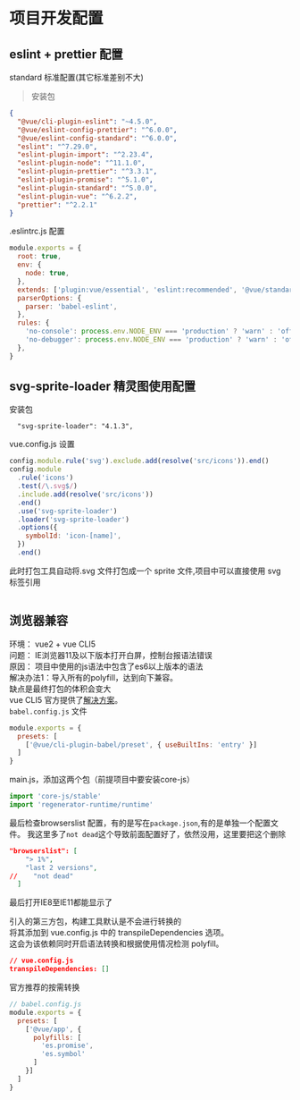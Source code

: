 # 项目开发配置

## eslint + prettier 配置

standard 标准配置(其它标准差别不大)

> 安装包

```json
{
  "@vue/cli-plugin-eslint": "~4.5.0",
  "@vue/eslint-config-prettier": "^6.0.0",
  "@vue/eslint-config-standard": "^6.0.0",
  "eslint": "^7.29.0",
  "eslint-plugin-import": "^2.23.4",
  "eslint-plugin-node": "^11.1.0",
  "eslint-plugin-prettier": "^3.3.1",
  "eslint-plugin-promise": "^5.1.0",
  "eslint-plugin-standard": "^5.0.0",
  "eslint-plugin-vue": "^6.2.2",
  "prettier": "^2.2.1"
}
```

.eslintrc.js 配置

```js
module.exports = {
  root: true,
  env: {
    node: true,
  },
  extends: ['plugin:vue/essential', 'eslint:recommended', '@vue/standard', '@vue/prettier'],
  parserOptions: {
    parser: 'babel-eslint',
  },
  rules: {
    'no-console': process.env.NODE_ENV === 'production' ? 'warn' : 'off',
    'no-debugger': process.env.NODE_ENV === 'production' ? 'warn' : 'off',
  },
}
```

## svg-sprite-loader 精灵图使用配置

安装包

```
  "svg-sprite-loader": "4.1.3",
```

vue.config.js 设置

```js
config.module.rule('svg').exclude.add(resolve('src/icons')).end()
config.module
  .rule('icons')
  .test(/\.svg$/)
  .include.add(resolve('src/icons'))
  .end()
  .use('svg-sprite-loader')
  .loader('svg-sprite-loader')
  .options({
    symbolId: 'icon-[name]',
  })
  .end()
```

此时打包工具自动将.svg 文件打包成一个 sprite 文件,项目中可以直接使用 svg 标签引用

```json

```

## 浏览器兼容

环境： vue2 + vue CLI5  
问题： IE浏览器11及以下版本打开白屏，控制台报语法错误  
原因： 项目中使用的js语法中包含了es6以上版本的语法  
解决办法1：导入所有的polyfill，达到向下兼容。  
缺点是最终打包的体积会变大  
vue CLI5 官方提供了[解决方案](https://cli.vuejs.org/zh/guide/browser-compatibility.html#usebuiltins-usage)。  
 `babel.config.js` 文件
``` js
module.exports = {
  presets: [
    ['@vue/cli-plugin-babel/preset', { useBuiltIns: 'entry' }]
  ]
}
```
main.js，添加这两个包（前提项目中要安装core-js）
```js
import 'core-js/stable'
import 'regenerator-runtime/runtime'
```
最后检查browserslist 配置，有的是写在`package.json`,有的是单独一个配置文件。
我这里多了`not dead`这个导致前面配置好了，依然没用，这里要把这个删除
```json
"browserslist": [
    "> 1%",
    "last 2 versions",
//    "not dead"
  ]
```
最后打开IE8至IE11都能显示了  

引入的第三方包，构建工具默认是不会进行转换的  
将其添加到 vue.config.js 中的 transpileDependencies 选项。  
这会为该依赖同时开启语法转换和根据使用情况检测 polyfill。
```json
// vue.config.js
transpileDependencies: []
```
官方推荐的按需转换
```js
// babel.config.js
module.exports = {
  presets: [
    ['@vue/app', {
      polyfills: [
        'es.promise',
        'es.symbol'
      ]
    }]
  ]
}
```
